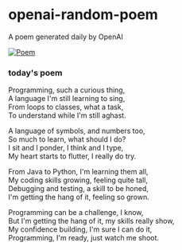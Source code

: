 
# openai-random-poem
 A poem generated daily by OpenAI

[![Poem](https://github.com/fbiego/openai-random-poem/actions/workflows/main.yml/badge.svg)](https://github.com/fbiego/openai-random-poem/actions/workflows/main.yml)

### today's poem  
  
Programming, such a curious thing,  
A language I'm still learning to sing,  
From loops to classes, what a task,  
To understand while I'm still aghast.  
  
A language of symbols, and numbers too,  
So much to learn, what should I do?  
I sit and I ponder, I think and I type,  
My heart starts to flutter, I really do try.  
  
From Java to Python, I'm learning them all,  
My coding skills growing, feeling quite tall,  
Debugging and testing, a skill to be honed,  
I'm getting the hang of it, feeling so grown.  
  
Programming can be a challenge, I know,  
But I'm getting the hang of it, my skills really show,  
My confidence building, I'm sure I can do it,  
Programming, I'm ready, just watch me shoot.